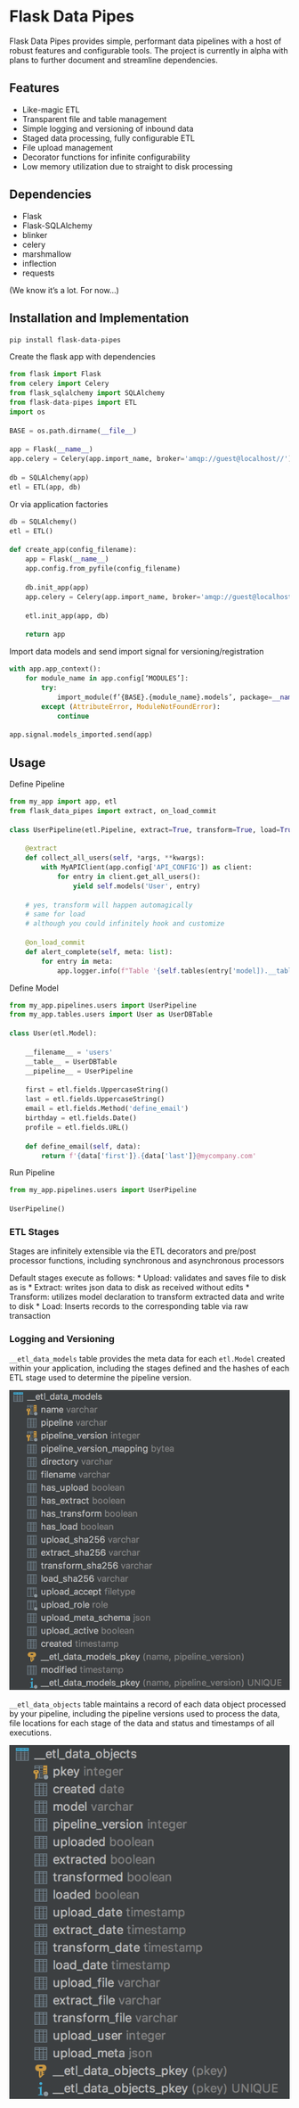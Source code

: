 # Flask Data Pipes
Flask Data Pipes provides simple, performant data pipelines with a host of robust features and configurable tools. The project is currently in alpha with plans to further document and streamline dependencies.

## Features
* Like-magic ETL
* Transparent file and table management
* Simple logging and versioning of inbound data
* Staged data processing, fully configurable ETL
* File upload management
* Decorator functions for infinite configurability
* Low memory utilization due to straight to disk processing

## Dependencies
* Flask
* Flask-SQLAlchemy
* blinker
* celery
* marshmallow
* inflection
* requests

(We know it’s a lot. For now…)

## Installation and Implementation
`pip install flask-data-pipes`

Create the flask app with dependencies
```python
from flask import Flask
from celery import Celery
from flask_sqlalchemy import SQLAlchemy
from flask-data-pipes import ETL
import os

BASE = os.path.dirname(__file__)

app = Flask(__name__)
app.celery = Celery(app.import_name, broker='amqp://guest@localhost//')

db = SQLAlchemy(app)
etl = ETL(app, db)
```

Or via application factories
```python
db = SQLAlchemy()
etl = ETL()

def create_app(config_filename):
    app = Flask(__name__)
    app.config.from_pyfile(config_filename)

    db.init_app(app)
    app.celery = Celery(app.import_name, broker='amqp://guest@localhost//')

    etl.init_app(app, db)

    return app
```


Import data models and send import signal for versioning/registration
```python
with app.app_context():
    for module_name in app.config[‘MODULES’]:
        try:
            import_module(f’{BASE}.{module_name}.models’, package=__name__)
        except (AttributeError, ModuleNotFoundError):
            continue

app.signal.models_imported.send(app)
```

## Usage
Define Pipeline

```python
from my_app import app, etl
from flask_data_pipes import extract, on_load_commit

class UserPipeline(etl.Pipeline, extract=True, transform=True, load=True):

    @extract
    def collect_all_users(self, *args, **kwargs):
        with MyAPIClient(app.config['API_CONFIG']) as client:
            for entry in client.get_all_users():
                yield self.models('User', entry)

    # yes, transform will happen automagically
    # same for load
    # although you could infinitely hook and customize

    @on_load_commit
    def alert_complete(self, meta: list):
        for entry in meta:
            app.logger.info(f"Table '{self.tables(entry['model]).__tablename__}' updated successfully!")
```


Define Model
```python
from my_app.pipelines.users import UserPipeline
from my_app.tables.users import User as UserDBTable

class User(etl.Model):

    __filename__ = 'users'
    __table__ = UserDBTable
    __pipeline__ = UserPipeline

    first = etl.fields.UppercaseString()
    last = etl.fields.UppercaseString()
    email = etl.fields.Method('define_email')
    birthday = etl.fields.Date()
    profile = etl.fields.URL()

    def define_email(self, data):
        return f'{data['first']}.{data['last']}@mycompany.com'
```

Run Pipeline
```python
from my_app.pipelines.users import UserPipeline

UserPipeline()
```

### ETL Stages
Stages are infinitely extensible via the ETL decorators and pre/post processor functions, including synchronous and asynchronous processors

Default stages execute as follows:
	* Upload: validates and saves file to disk as is
	* Extract: writes json data to disk as received without edits
	* Transform: utilizes model declaration to transform extracted data and write to disk
	* Load: Inserts records to the corresponding table via raw transaction

### Logging and Versioning

`__etl_data_models` table provides the meta data for each `etl.Model` created within your application, including the stages defined and the hashes of each ETL stage used to determine the pipeline version.

![image](https://raw.githubusercontent.com/Nasdaq/flask-data-pipes/master/static/etl_data_models.png)


`__etl_data_objects` table maintains a record of each data object processed by your pipeline, including the pipeline versions used to process the data, file locations for each stage of the data and status and timestamps of all executions.

![image](https://raw.githubusercontent.com/Nasdaq/flask-data-pipes/master/static/etl_data_objects.png)

